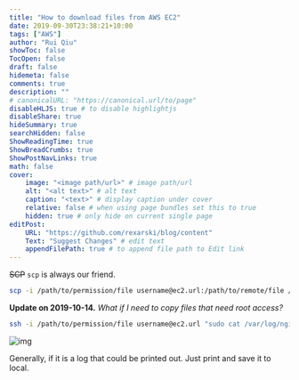```yaml
---
title: "How to download files from AWS EC2"
date: 2019-09-30T23:38:21+10:00
tags: ["AWS"]
author: "Rui Qiu"
showToc: false
TocOpen: false
draft: false
hidemeta: false
comments: true
description: ""
# canonicalURL: "https://canonical.url/to/page"
disableHLJS: true # to disable highlightjs
disableShare: true
hideSummary: true
searchHidden: false
ShowReadingTime: true
ShowBreadCrumbs: true
ShowPostNavLinks: true
math: false
cover:
    image: "<image path/url>" # image path/url
    alt: "<alt text>" # alt text
    caption: "<text>" # display caption under cover
    relative: false # when using page bundles set this to true
    hidden: true # only hide on current single page
editPost:
    URL: "https://github.com/rexarski/blog/content"
    Text: "Suggest Changes" # edit text
    appendFilePath: true # to append file path to Edit link
---
```


~~SCP~~ `scp` is always our friend.

```bash
scp -i /path/to/permission/file username@ec2.url:/path/to/remote/file /path/to/local/directory
```

**Update on 2019-10-14.** _What if I need to copy files that need root access?_

```bash
ssh -i /path/to/permission/file username@ec2.url "sudo cat /var/log/nginx/access.log" > ~/Downloads/access.log
```

![img](/image/screenshot/ec2-root-download.png)

Generally, if it is a log that could be printed out. Just print and save it to local.
